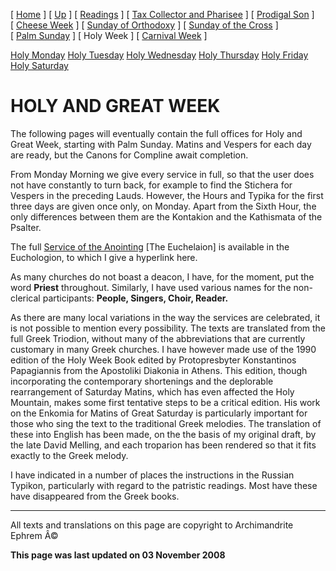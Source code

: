 \[ [Home](index.md) \] \[ [Up](triodion.md) \] \[ [Readings](readLent.md) \] \[ [Tax Collector and Pharisee](PubPharE.md) \] \[ [Prodigal Son](ProdigalE.md) \] \[ [Cheese Week](cheese_week.md) \] \[ [Sunday of Orthodoxy](sunday_of_orthodoxy.md) \] \[ [Sunday of the Cross](sunday_of_the_cross.md) \] \[ [Palm Sunday](palm.md) \] \[ Holy Week \] \[ [Carnival Week](carnival_week.md) \]

[Holy Monday](holyMon.md)
[Holy Tuesday](holyTues.md)
[Holy Wednesday](holyWed.md)
[Holy Thursday](holyThu.md)
[Holy Friday](holyFri.md)
[Holy Saturday](holy.md)

HOLY AND GREAT WEEK
===================

The following pages will eventually contain the full offices for Holy and Great Week, starting with Palm Sunday. Matins and Vespers for each day are ready, but the Canons for Compline await completion.

From Monday Morning we give every service in full, so that the user does not have constantly to turn back, for example to find the Stichera for Vespers in the preceding Lauds. However, the Hours and Typika for the first three days are given once only, on Monday. Apart from the Sixth Hour, the only differences between them are the Kontakion and the Kathismata of the Psalter.

The full [Service of the Anointing](anointin.md) \[The Euchelaion\] is available in the Euchologion, to which I give a hyperlink here.

As many churches do not boast a deacon, I have, for the moment, put the word **Priest** throughout. Similarly, I have used various names for the non-clerical participants: **People, Singers, Choir, Reader.**

As there are many local variations in the way the services are celebrated, it is not possible to mention every possibility. The texts are translated from the full Greek Triodion, without many of the abbreviations that are currently customary in many Greek churches. I have however made use of the 1990 edition of the Holy Week Book edited by Protopresbyter Konstantinos Papagiannis from the Apostoliki Diakonia in Athens. This edition, though incorporating the contemporary shortenings and the deplorable rearrangement of Saturday Matins, which has even affected the Holy Mountain, makes some first tentative steps to be a critical edition. His work on the Enkomia for Matins of Great Saturday is particularly important for those who sing the text to the traditional Greek melodies. The translation of these into English has been made, on the the basis of my original draft, by the late David Melling, and each troparion has been rendered so that it fits exactly to the Greek melody.

I have indicated in a number of places the instructions in the Russian Typikon, particularly with regard to the patristic readings. Most have these have disappeared from the Greek books.

------------------------------------------------------------------------

All texts and translations on this page are copyright to
Archimandrite Ephrem Â©

**This page was last updated on 03 November 2008**
